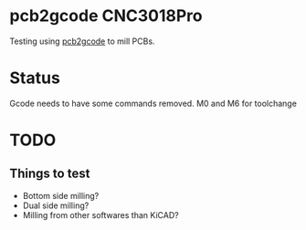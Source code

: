 
# pcb2gcode CNC3018Pro 

Testing using [pcb2gcode](https://github.com/pcb2gcode/pcb2gcode) to mill PCBs.

# Status

Gcode needs to have some commands removed. M0 and M6 for toolchange

# TODO

## Things to test

- Bottom side milling?
- Dual side milling?
- Milling from other softwares than KiCAD?

